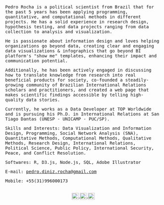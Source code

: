 <samp>
	
Pedro Rocha is a political scientist from Brazil that for the past 5 years has been applying programming, quantitative, and computational methods in different projects. He has a solid experience in research design, hypothesis testing, and data projects ranging from data collection to analysis and visualization. 

He is passionate about information design and loves helping organizations go beyond data, creating clear and engaging data visualizations & infographics that go beyond BI platform's "show me" templates, enhancing their impact and communication potential.

Additionally, he has been actively engaged in discussing how to translate knowledge from research into real beneficial products for society, co-founded a steadily-growing community of Brazilian International Relations scholars and practitioners, and created a web page that makes scientific findings accessible by telling high-quality data stories.

Currently, he works as a Data Developer at TOP Worldwide and is pursuing his Ph.D. in International Relations at San Tiago Dantas (UNESP - UNICAMP - PUC/SP).

Skills and Interests: Data Visualization and Information Design, Programming, Social Network Analysis (SNA), Quantitative Methods, Computational Methods, Qualitative Methods, Research Design, International Relations, Political Science, Public Policy, International Security, Peace, and Conflict Resolution.

Softwares: R, D3.js, Node.js, SQL, Adobe Illustrator

E-mail: pedro.diniz.rocha@gmail.com  
	
Mobile: +55(31)996000173


</samp>

<p align='center'>
<br>
<a href="https://twitter.com/pedro_drocha">
<img align="center" alt="Pedro Rocha | Twitter" width="22px" src="https://cdn.jsdelivr.net/npm/simple-icons@v3/icons/twitter.svg" />
</a>
<a href="https://www.linkedin.com/in/pedrodrocha/">
<img align="center" alt="Pedro Rocha" width="22px" src="https://cdn.jsdelivr.net/npm/simple-icons@v3/icons/linkedin.svg" />
</a>
<a href="https://www.instagram.com/pedro_drocha/">
<img align="center" alt="Pedro Rocha" width="22px" src="https://cdn.jsdelivr.net/npm/simple-icons@v3/icons/instagram.svg" />
</a>
	
</p>
<br>
